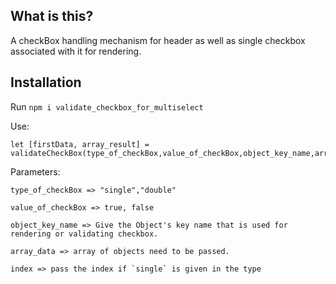 ## What is this?

A checkBox handling mechanism for header as well as single checkbox associated with it for rendering.

## Installation

Run `npm i validate_checkbox_for_multiselect`

Use:
````
let [firstData, array_result] = validateCheckBox(type_of_checkBox,value_of_checkBox,object_key_name,array_data,index)
````
Parameters:
````
type_of_checkBox => "single","double"
````
````
value_of_checkBox => true, false
````
````
object_key_name => Give the Object's key name that is used for rendering or validating checkbox.
````
````
array_data => array of objects need to be passed.
````
````
index => pass the index if `single` is given in the type
````